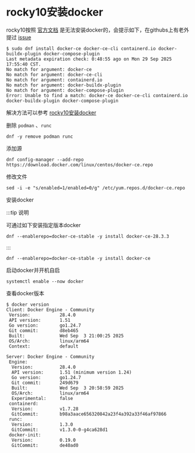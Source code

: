 # rocky10安装docker

rocky10按照 [官方文档](https://docs.rockylinux.org/10/zh/gemstones/containers/docker/) 是无法安装docker的，会提示如下，在githubs上有老外提过 [issue](https://github.com/rocky-linux/documentation/issues/2854)

```shell
$ sudo dnf install docker-ce docker-ce-cli containerd.io docker-buildx-plugin docker-compose-plugin
Last metadata expiration check: 0:48:55 ago on Mon 29 Sep 2025 17:55:40 CST.
No match for argument: docker-ce
No match for argument: docker-ce-cli
No match for argument: containerd.io
No match for argument: docker-buildx-plugin
No match for argument: docker-compose-plugin
Error: Unable to find a match: docker-ce docker-ce-cli containerd.io docker-buildx-plugin docker-compose-plugin
```



解决方法可以参考 [rocky10安装docker](https://www.server-world.info/en/note?os=Rocky_Linux_10&p=docker&f=1)

删除 `podman` 、`runc`

```shell
dnf -y remove podman runc
```



添加源

```shell
dnf config-manager --add-repo https://download.docker.com/linux/centos/docker-ce.repo
```



修改文件

```shell
sed -i -e "s/enabled=1/enabled=0/g" /etc/yum.repos.d/docker-ce.repo
```



安装docker

:::tip 说明

可通过如下安装指定版本docker

```shell
dnf --enablerepo=docker-ce-stable -y install docker-ce-28.3.3
```

:::

```shell
dnf --enablerepo=docker-ce-stable -y install docker-ce
```



启动docker并开机自启

```shell
systemctl enable --now docker
```



查看docker版本

```shell
$ docker version
Client: Docker Engine - Community
 Version:           28.4.0
 API version:       1.51
 Go version:        go1.24.7
 Git commit:        d8eb465
 Built:             Wed Sep  3 21:00:25 2025
 OS/Arch:           linux/arm64
 Context:           default

Server: Docker Engine - Community
 Engine:
  Version:          28.4.0
  API version:      1.51 (minimum version 1.24)
  Go version:       go1.24.7
  Git commit:       249d679
  Built:            Wed Sep  3 20:58:59 2025
  OS/Arch:          linux/arm64
  Experimental:     false
 containerd:
  Version:          v1.7.28
  GitCommit:        b98a3aace656320842a23f4a392a33f46af97866
 runc:
  Version:          1.3.0
  GitCommit:        v1.3.0-0-g4ca628d1
 docker-init:
  Version:          0.19.0
  GitCommit:        de40ad0
```

